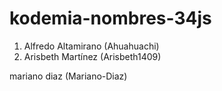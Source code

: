 # kodemia-nombres-34js

1. Alfredo Altamirano (Ahuahuachi)
2. Arisbeth Martínez (Arisbeth1409)
















mariano diaz (Mariano-Diaz)